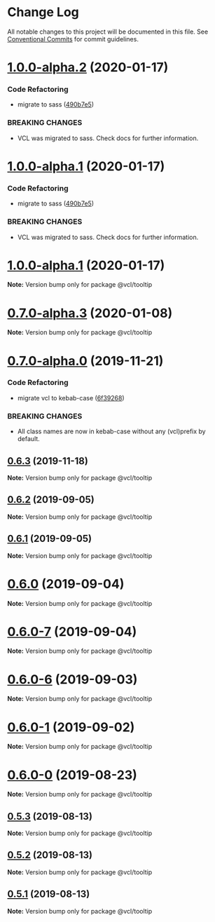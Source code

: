 # Change Log

All notable changes to this project will be documented in this file.
See [Conventional Commits](https://conventionalcommits.org) for commit guidelines.

# [1.0.0-alpha.2](https://github.com/vcl/tooltip/compare/v0.7.0-alpha.3...v1.0.0-alpha.2) (2020-01-17)


### Code Refactoring

* migrate to sass ([490b7e5](https://github.com/vcl/tooltip/commit/490b7e549d7445d27c8832d00560436e35f71511))


### BREAKING CHANGES

* VCL was migrated to sass. Check docs for further information.





# [1.0.0-alpha.1](https://github.com/vcl/tooltip/compare/v0.7.0-alpha.3...v1.0.0-alpha.1) (2020-01-17)


### Code Refactoring

* migrate to sass ([490b7e5](https://github.com/vcl/tooltip/commit/490b7e549d7445d27c8832d00560436e35f71511))


### BREAKING CHANGES

* VCL was migrated to sass. Check docs for further information.





# [1.0.0-alpha.1](https://github.com/vcl/tooltip/compare/v0.7.0-alpha.3...v1.0.0-alpha.1) (2020-01-17)

**Note:** Version bump only for package @vcl/tooltip





# [0.7.0-alpha.3](https://github.com/vcl/tooltip/compare/v0.7.0-alpha.0...v0.7.0-alpha.3) (2020-01-08)

**Note:** Version bump only for package @vcl/tooltip





# [0.7.0-alpha.0](https://github.com/vcl/tooltip/compare/v0.6.2...v0.7.0-alpha.0) (2019-11-21)


### Code Refactoring

* migrate vcl to kebab-case ([6f39268](https://github.com/vcl/tooltip/commit/6f39268fe95b3f48d44da527e7e283e97eca04cd))


### BREAKING CHANGES

* All class names are now in kebab-case without any (vcl)prefix by default.





## [0.6.3](https://github.com/vcl/tooltip/compare/v0.6.2...v0.6.3) (2019-11-18)

**Note:** Version bump only for package @vcl/tooltip





## [0.6.2](https://github.com/vcl/tooltip/compare/v0.6.1...v0.6.2) (2019-09-05)

**Note:** Version bump only for package @vcl/tooltip





## [0.6.1](https://github.com/vcl/tooltip/compare/v0.6.0...v0.6.1) (2019-09-05)

**Note:** Version bump only for package @vcl/tooltip





# [0.6.0](https://github.com/vcl/tooltip/compare/v0.6.0-7...v0.6.0) (2019-09-04)

**Note:** Version bump only for package @vcl/tooltip





# [0.6.0-7](https://github.com/vcl/tooltip/compare/v0.6.0-5...v0.6.0-7) (2019-09-04)

**Note:** Version bump only for package @vcl/tooltip





# [0.6.0-6](https://github.com/vcl/tooltip/compare/v0.6.0-5...v0.6.0-6) (2019-09-03)

**Note:** Version bump only for package @vcl/tooltip





# [0.6.0-1](https://github.com/vcl/tooltip/compare/v0.6.0-0...v0.6.0-1) (2019-09-02)

**Note:** Version bump only for package @vcl/tooltip





# [0.6.0-0](https://github.com/vcl/tooltip/compare/v0.5.4...v0.6.0-0) (2019-08-23)

**Note:** Version bump only for package @vcl/tooltip





## [0.5.3](https://github.com/vcl/tooltip/compare/v0.5.1...v0.5.3) (2019-08-13)

**Note:** Version bump only for package @vcl/tooltip





## [0.5.2](https://github.com/vcl/tooltip/compare/v0.5.1...v0.5.2) (2019-08-13)

**Note:** Version bump only for package @vcl/tooltip





## [0.5.1](https://github.com/vcl/tooltip/compare/v0.5.0...v0.5.1) (2019-08-13)

**Note:** Version bump only for package @vcl/tooltip
